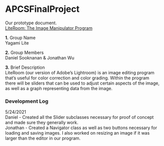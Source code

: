 # APCSFinalProject
Our prototype document.  
[LiteRoom: The Image Manipulator Program](https://docs.google.com/document/d/1loHmnPx4b_RIys0d_C-07HIXoZBVQuqASQAtE_pxfTs/edit?usp=sharing)

**1.** Group Name  
Yagami Lite

**2.** Group Members  
Daniel Sooknanan & Jonathan Wu

**3.** Brief Description  
LiteRoom (our version of Adobe’s Lightroom) is an image editing program that’s useful for color correction and color grading. Within the program there will be sliders that can be used to adjust certain aspects of the image, as well as a graph representing data from the image.

### Development Log

5/24/2021  
Daniel - Created all the Slider subclasses necessary for proof of concept and made sure they generally work.  
Jonathan - Created a Navigator class as well as two buttons necessary for loading and saving images. I also worked on resizing an image if it was larger than the editor in our program.
